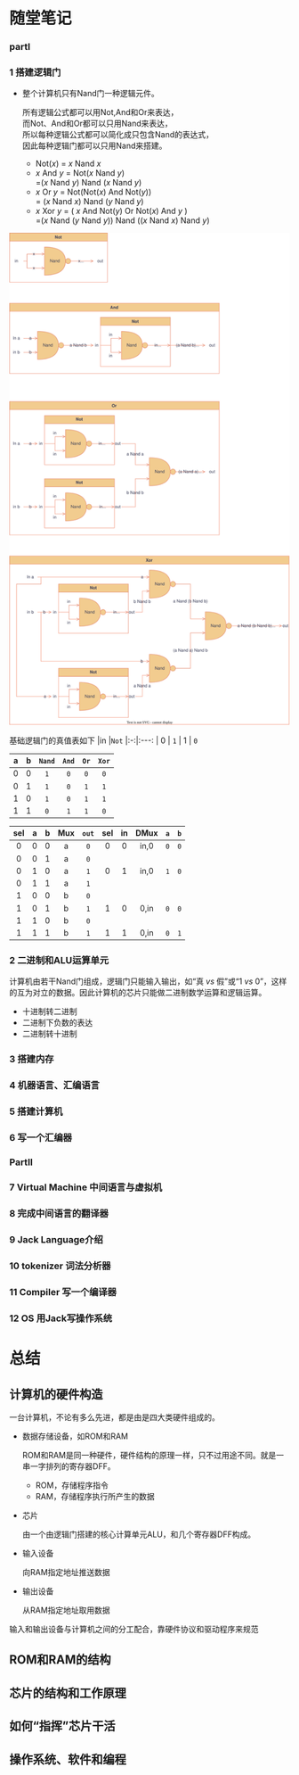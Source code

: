 # 随堂笔记
### partI
### 1 搭建逻辑门
- 整个计算机只有Nand门一种逻辑元件。

  所有逻辑公式都可以用Not,And和Or来表达，<br/>
  而Not、And和Or都可以只用Nand来表达，<br/>
  所以每种逻辑公式都可以简化成只包含Nand的表达式，<br/>
  因此每种逻辑门都可以只用Nand来搭建。<br/>
  - Not(_x_) = _x_ Nand _x_
  - _x_ And _y_ = Not(_x_ Nand _y_)<br/>
    =(_x_ Nand _y_) Nand (_x_ Nand _y_)
  - _x_ Or _y_ = Not(Not(_x_) And Not(_y_))<br/>
  = (_x_ Nand _x_) Nand (_y_ Nand _y_)
  - _x_ Xor _y_ = ( _x_ And Not(_y_) Or Not(_x_) And _y_ ) <br/>
   =(_x_ Nand (_y_ Nand _y_)) Nand ((_x_ Nand _x_) Nand _y_)

<img src=/Not-And-Or-Xor.svg>

基础逻辑门的真值表如下
|in |`Not`
|:-:|:---:
| 0 | `1`
| 1 | `0`

| a | b |`Nand`|`And`|`Or`|`Xor`
|:-:|:-:|:----:|:---:|:--:|:---:
| 0 | 0 |  `1` | `0` | `0`| `0`
| 0 | 1 |  `1` | `0` | `1`| `1`
| 1 | 0 |  `1` | `0` | `1`| `1`
| 1 | 1 |  `0` | `1` | `1`| `0` 

|sel| a | b |Mux|`out`|sel|in |DMux|`a`|`b`
|:-:|:-:|:-:|:-:|:---:|:-:|:-:|:--:|:-:|:-:
| 0 | 0 | 0 | a | `0` | 0 | 0 |in,0|`0`|`0`
| 0 | 0 | 1 | a | `0`
| 0 | 1 | 0 | a | `1` | 0 | 1 |in,0|`1`|`0`
| 0 | 1 | 1 | a | `1`
| 1 | 0 | 0 | b | `0`
| 1 | 0 | 1 | b | `1` | 1 | 0 |0,in|`0`|`0`
| 1 | 1 | 0 | b | `0`
| 1 | 1 | 1 | b | `1` | 1 | 1 |0,in|`0`|`1` 



### 2 二进制和ALU运算单元

计算机由若干Nand门组成，逻辑门只能输入输出，如“真 _vs_ 假”或“1 _vs_ 0”，这样的互为对立的数据。因此计算机的芯片只能做二进制数学运算和逻辑运算。

- 十进制转二进制
- 二进制下负数的表达
- 二进制转十进制
### 3 搭建内存
### 4 机器语言、汇编语言
### 5 搭建计算机
### 6 写一个汇编器
### PartII
### 7 Virtual Machine 中间语言与虚拟机
### 8 完成中间语言的翻译器
### 9 Jack Language介绍
### 10 tokenizer 词法分析器
### 11 Compiler 写一个编译器
### 12 OS 用Jack写操作系统
# 总结
## 计算机的硬件构造

一台计算机，不论有多么先进，都是由是四大类硬件组成的。

- 数据存储设备，如ROM和RAM
  
  ROM和RAM是同一种硬件，硬件结构的原理一样，只不过用途不同。就是一串一字排列的寄存器DFF。
  - ROM，存储程序指令
  - RAM，存储程序执行所产生的数据

- 芯片

  由一个由逻辑门搭建的核心计算单元ALU，和几个寄存器DFF构成。
  
- 输入设备
  
  向RAM指定地址推送数据
  
- 输出设备

  从RAM指定地址取用数据

输入和输出设备与计算机之间的分工配合，靠硬件协议和驱动程序来规范
  
## ROM和RAM的结构

## 芯片的结构和工作原理
## 如何“指挥”芯片干活
## 
## 操作系统、软件和编程

